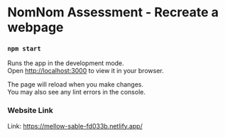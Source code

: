 # NomNom Assessment - Recreate a webpage

### `npm start`

Runs the app in the development mode.\
Open [http://localhost:3000](http://localhost:3000) to view it in your browser.

The page will reload when you make changes.\
You may also see any lint errors in the console.

### Website Link

Link: https://mellow-sable-fd033b.netlify.app/